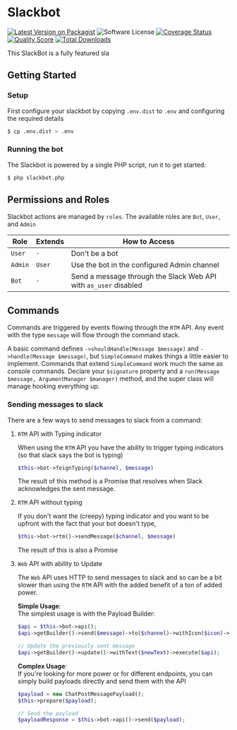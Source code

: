 # Slackbot

[![Latest Version on Packagist][ico-version]][link-packagist]
![Software License][ico-license]
[![Coverage Status][ico-scrutinizer]][link-scrutinizer]
[![Quality Score][ico-code-quality]][link-code-quality]
[![Total Downloads][ico-downloads]][link-downloads]

This SlackBot is a fully featured sla

## Getting Started

### Setup

First configure your slackbot by copying `.env.dist` to `.env` and configuring the required details

```bash
$ cp .env.dist > .env
```

### Running the bot

The Slackbot is powered by a single PHP script, run it to get started:
```bash
$ php slackbot.php
```

## Permissions and Roles

Slackbot actions are managed by `roles`. The available roles are `Bot`, `User`, and `Admin`

| Role | Extends | How to Access |
|---|---|---|
| `User` | `-` | Don't be a bot |
| `Admin` | `User` | Use the bot in the configured Admin channel |
| `Bot` | `-` | Send a message through the Slack Web API with `as_user` disabled | 


## Commands

Commands are triggered by events flowing through the `RTM` API. Any event with the type `message` will flow through the 
command stack.

A basic command defines `->shouldHandle(Message $message)` and `->handle(Message $message)`, but `SimpleCommand` makes 
things a little easier to implement. Commands that extend `SimpleCommand` work much the same as console commands. 
Declare your `$signature` property and a `run(Message $message, ArgumentManager $manager)` method, and the super class 
will manage hooking everything up.

### Sending messages to slack

There are a few ways to send messages to slack from a command:

1. `RTM` API with Typing indicator

    When using the `RTM` API you have the ability to trigger typing indicators (so that slack says the bot is typing)
    
    ```php
    $this->bot->feignTyping($channel, $message)
    ```
    
    The result of this method is a Promise that resolves when Slack acknowledges the sent message.

1. `RTM` API without typing
    
    If you don't want the (creepy) typing indicator and you want to be upfront with the fact that your bot doesn't type, 
    ```php
    $this->bot->rtm()->sendMessage($channel, $message)
    ```
    
   The result of this is also a Promise

1. `Web` API with ability to Update
    
    The `Web` API uses HTTP to send messages to slack and so can be a bit slower than using the `RTM` API with the added
    benefit of a ton of added power.
    
    **Simple Usage**:    
    The simplest usage is with the Payload Builder:
    ```php
    $api = $this->bot->api();
    $api->getBuilder()->send($message)->to($channel)->withIcon($icon)->execute($api);
 
    // Update the previously sent message
    $api->getBuilder()->update()->withText($newText)->execute($api);
    ```
    
    **Complex Usage**:  
    If you're looking for more power or for different endpoints, you can simply build payloads directly and send them
    with the API
    ```php
    $payload = new ChatPostMessagePayload();
    $this->prepare($payload);
 
    // Send the payload
    $payloadResponse = $this->bot->api()->send($payload);
    ```

[ico-version]: https://img.shields.io/packagist/v/portlandlabs/slackbot.svg?style=flat-square
[ico-license]: https://img.shields.io/badge/license-MIT-brightgreen.svg?style=flat-square
[ico-scrutinizer]: https://img.shields.io/scrutinizer/coverage/g/portlandlabs/slackbot.svg?style=flat-square
[ico-code-quality]: https://img.shields.io/scrutinizer/g/portlandlabs/slackbot.svg?style=flat-square
[ico-downloads]: https://img.shields.io/packagist/dt/portlandlabs/slackbot.svg?style=flat-square

[link-packagist]: https://packagist.org/packages/portlandlabs/slackbot
[link-scrutinizer]: https://scrutinizer-ci.com/g/portlandlabs/slackbot/code-structure
[link-code-quality]: https://scrutinizer-ci.com/g/portlandlabs/slackbot
[link-downloads]: https://packagist.org/packages/portlandlabs/slackbot
[link-author]: https://github.com/korvinszanto